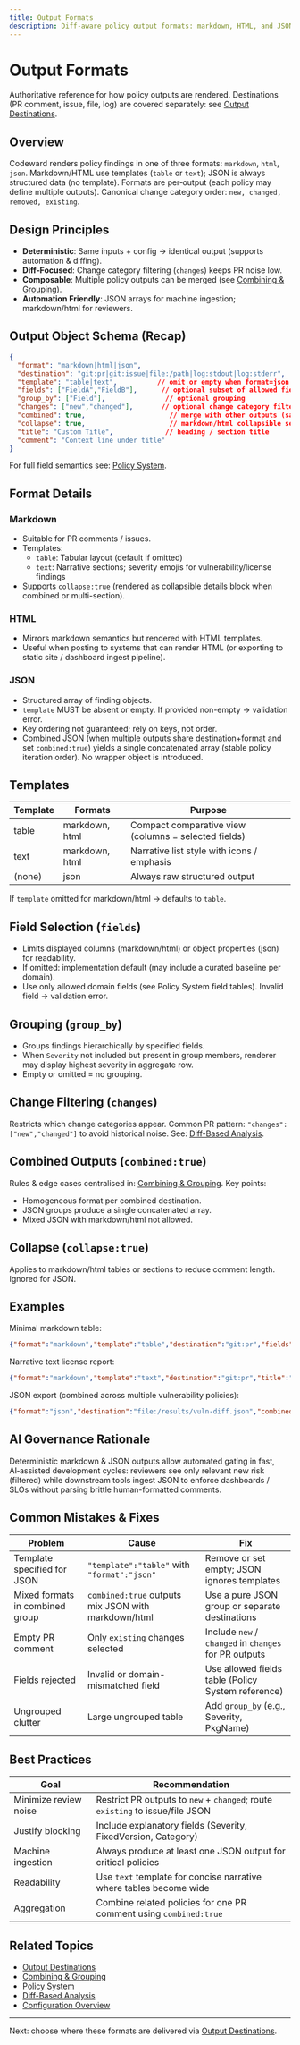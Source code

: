 ```yaml
---
title: Output Formats
description: Diff-aware policy output formats: markdown, HTML, and JSON arrays for deterministic automation.
---
```

# Output Formats

Authoritative reference for how policy outputs are rendered. Destinations (PR comment, issue, file, log) are covered separately: see [Output Destinations](./destinations.md).

## Overview
Codeward renders policy findings in one of three formats: `markdown`, `html`, `json`. Markdown/HTML use templates (`table` or `text`); JSON is always structured data (no template). Formats are per‑output (each policy may define multiple outputs). Canonical change category order: `new, changed, removed, existing`.

## Design Principles
- **Deterministic**: Same inputs + config → identical output (supports automation & diffing).
- **Diff‑Focused**: Change category filtering (`changes`) keeps PR noise low.
- **Composable**: Multiple policy outputs can be merged (see [Combining & Grouping](./combining-grouping.md)).
- **Automation Friendly**: JSON arrays for machine ingestion; markdown/html for reviewers.

## Output Object Schema (Recap)
```json
{
  "format": "markdown|html|json",
  "destination": "git:pr|git:issue|file:/path|log:stdout|log:stderr",
  "template": "table|text",          // omit or empty when format=json
  "fields": ["FieldA","FieldB"],      // optional subset of allowed fields
  "group_by": ["Field"],               // optional grouping
  "changes": ["new","changed"],       // optional change category filter (order: new, changed, removed, existing)
  "combined": true,                     // merge with other outputs (same dest+format)
  "collapse": true,                     // markdown/html collapsible section
  "title": "Custom Title",             // heading / section title
  "comment": "Context line under title"
}
```
For full field semantics see: [Policy System](../concepts/policy-system.md#output-configuration).

## Format Details
### Markdown
- Suitable for PR comments / issues.
- Templates:
  - `table`: Tabular layout (default if omitted)
  - `text`: Narrative sections; severity emojis for vulnerability/license findings
- Supports `collapse:true` (rendered as collapsible details block when combined or multi-section).

### HTML
- Mirrors markdown semantics but rendered with HTML templates.
- Useful when posting to systems that can render HTML (or exporting to static site / dashboard ingest pipeline).

### JSON
- Structured array of finding objects.
- `template` MUST be absent or empty. If provided non-empty → validation error.
- Key ordering not guaranteed; rely on keys, not order.
- Combined JSON (when multiple outputs share destination+format and set `combined:true`) yields a single concatenated array (stable policy iteration order). No wrapper object is introduced.

## Templates
| Template | Formats | Purpose |
|----------|---------|---------|
| table | markdown, html | Compact comparative view (columns = selected fields) |
| text | markdown, html | Narrative list style with icons / emphasis |
| (none) | json | Always raw structured output |

If `template` omitted for markdown/html → defaults to `table`.

## Field Selection (`fields`)
- Limits displayed columns (markdown/html) or object properties (json) for readability.
- If omitted: implementation default (may include a curated baseline per domain).
- Use only allowed domain fields (see Policy System field tables). Invalid field → validation error.

## Grouping (`group_by`)
- Groups findings hierarchically by specified fields.
- When `Severity` not included but present in group members, renderer may display highest severity in aggregate row.
- Empty or omitted = no grouping.

## Change Filtering (`changes`)
Restricts which change categories appear. Common PR pattern: `"changes":["new","changed"]` to avoid historical noise. See: [Diff-Based Analysis](../concepts/diff-analysis.md).

## Combined Outputs (`combined:true`)
Rules & edge cases centralised in: [Combining & Grouping](./combining-grouping.md). Key points:
- Homogeneous format per combined destination.
- JSON groups produce a single concatenated array.
- Mixed JSON with markdown/html not allowed.

## Collapse (`collapse:true`)
Applies to markdown/html tables or sections to reduce comment length. Ignored for JSON.

## Examples
Minimal markdown table:
```json
{"format":"markdown","template":"table","destination":"git:pr","fields":["VulnerabilityID","Severity"],"changes":["new"]}
```
Narrative text license report:
```json
{"format":"markdown","template":"text","destination":"git:pr","title":"License Issues","changes":["new","changed"],"fields":["Name","Category","Severity","PkgName"]}
```
JSON export (combined across multiple vulnerability policies):
```json
{"format":"json","destination":"file:/results/vuln-diff.json","combined":true,"changes":["new","changed","removed"]}
```

## AI Governance Rationale
Deterministic markdown & JSON outputs allow automated gating in fast, AI‑assisted development cycles: reviewers see only relevant new risk (filtered) while downstream tools ingest JSON to enforce dashboards / SLOs without parsing brittle human-formatted comments.

## Common Mistakes & Fixes
| Problem | Cause | Fix |
|---------|-------|-----|
| Template specified for JSON | `"template":"table"` with `"format":"json"` | Remove or set empty; JSON ignores templates |
| Mixed formats in combined group | `combined:true` outputs mix JSON with markdown/html | Use a pure JSON group or separate destinations |
| Empty PR comment | Only `existing` changes selected | Include `new` / `changed` in `changes` for PR outputs |
| Fields rejected | Invalid or domain-mismatched field | Use allowed fields table (Policy System reference) |
| Ungrouped clutter | Large ungrouped table | Add `group_by` (e.g., Severity, PkgName) |

## Best Practices
| Goal | Recommendation |
|------|---------------|
| Minimize review noise | Restrict PR outputs to `new` + `changed`; route `existing` to issue/file JSON |
| Justify blocking | Include explanatory fields (Severity, FixedVersion, Category) |
| Machine ingestion | Always produce at least one JSON output for critical policies |
| Readability | Use `text` template for concise narrative where tables become wide |
| Aggregation | Combine related policies for one PR comment using `combined:true` |

## Related Topics
- [Output Destinations](./destinations.md)
- [Combining & Grouping](./combining-grouping.md)
- [Policy System](../concepts/policy-system.md)
- [Diff-Based Analysis](../concepts/diff-analysis.md)
- [Configuration Overview](../configuration/overview.md)

---
Next: choose where these formats are delivered via [Output Destinations](./destinations.md).
